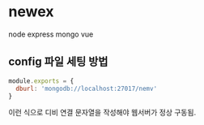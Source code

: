 # newex
node express mongo vue

## config 파일 세팅 방법

```javascript
module.exports = {
  dburl: 'mongodb://localhost:27017/nemv'
}
```

이런 식으로 디비 연결 문자열을 작성해야 웹서버가 정상 구동됨.
